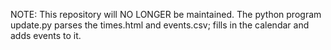 NOTE: This repository will NO LONGER be maintained. 
The python program update.py parses the times.html and events.csv; fills in the calendar and adds events to it.
